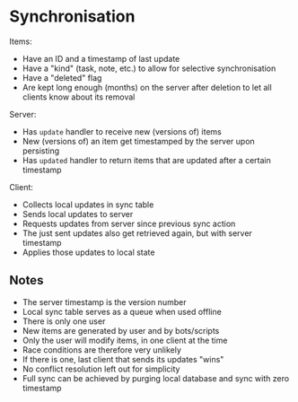 # Synchronisation

Items:

- Have an ID and a timestamp of last update
- Have a "kind" (task, note, etc.) to allow for selective synchronisation
- Have a "deleted" flag
- Are kept long enough (months) on the server after deletion to let all clients know about its removal

Server:

- Has `update` handler to receive new (versions of) items
- New (versions of) an item get timestamped by the server upon persisting
- Has `updated` handler to return items that are updated after a certain timestamp

Client:

- Collects local updates in sync table
- Sends local updates to server
- Requests updates from server since previous sync action
- The just sent updates also get retrieved again, but with server timestamp
- Applies those updates to local state

## Notes

- The server timestamp is the version number
- Local sync table serves as a queue when used offline
- There is only one user
- New items are generated by user and by bots/scripts
- Only the user will modify items, in one client at the time
- Race conditions are therefore very unlikely
- If there is one, last client that sends its updates "wins"
- No conflict resolution left out for simplicity
- Full sync can be achieved by purging local database and sync with zero timestamp
